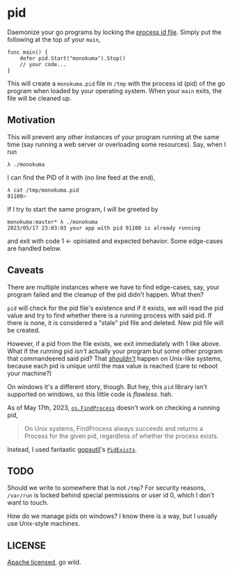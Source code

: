 # pid

Daemonize your go programs by locking the [process id file](https://www.baeldung.com/linux/pid-file).
Simply put the following at the top of your `main`,

```
func main() {
	defer pid.Start("monokuma").Stop()
    // your code...
}
```

This will create a `monokuma.pid` file in `/tmp` with the process id (pid) of the go
program when loaded by your operating system. When your `main` exits, the file will be
cleaned up.

## Motivation

This will prevent any other instances of your program running at the same time (say running
a web server or overloading some resources). Say, when I run

```
λ ./monokuma
```

I can find the PID of it with (no line feed at the end),

```
λ cat /tmp/monokuma.pid
91100⏎
```

If I try to start the same program, I will be greeted by

```
monokuma:master* λ ./monokuma
2023/05/17 23:03:03 your app with pid 91100 is already running
```

and exit with code 1 <- opiniated and expected behavior. Some edge-cases are handled below.

## Caveats

There are multiple instances where we have to find edge-cases, say, your program failed
and the cleanup of the pid didn't happen. What then?

`pid` will check for the pid file's existence and if it exists, we will read the pid value
and try to find whether there is a running process with said pid. If there is none, it is
considered a "stale" pid file and deleted. New pid file will be created.

However, if a pid from the file exists, we exit immediately with 1 like above. What if the
running pid *isn't* actually your program but some other program that commandeered said pid?
That [*shouldn't*](https://en.wikipedia.org/wiki/Process_identifier) happen on Unix-like systems,
because each pid is unique until the max value is reached (care to reboot your machine?)

On windows it's a different story, though. But hey, this `pid` library isn't supported on windows,
so this little code is *flawless*. hah.

As of May 17th, 2023, [`os.FindProcess`](https://pkg.go.dev/os#FindProcess) doesn't work on checking
a running pid,

> On Unix systems, FindProcess always succeeds and returns a Process for the given pid,
>regardless of whether the process exists.

Instead, I used fantastic [gopsutil](https://github.com/shirou/gopsutil)'s
[`PidExists`](https://pkg.go.dev/github.com/shirou/gopsutil/v3@v3.23.4/process#PidExists).

## TODO

Should we write to somewhere that is not `/tmp`? For security reasons, `/var/run` is locked behind
special permissions or user id 0, which I don't want to touch.

How do we manage pids on windows? I know there is a way, but I usually use Unix-style machines.

## LICENSE

[Apache licensed](./LICENSE), go wild.
